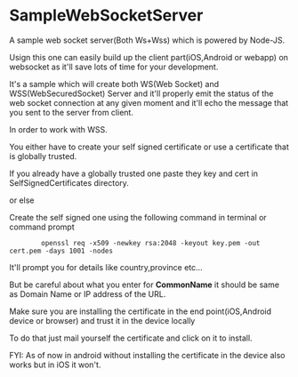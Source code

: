 # SampleWebSocketServer

A sample web socket server(Both Ws+Wss) which is powered by Node-JS.

Usign this one can easily build up the client part(iOS,Android or webapp) on websocket as it'll save lots of time for your development.

It's a sample which will create both WS(Web Socket) and WSS(WebSecuredSocket) Server and it'll properly emit the status of the web socket connection at any given moment and it'll echo the message that you sent to the server from client.

In order to work with WSS.

You either have to create your self signed certificate or use a certificate that is globally trusted.

If you already have a globally trusted one paste they key and cert in SelfSignedCertificates directory.

or else

Create the self signed one using the following command in terminal or command prompt

            openssl req -x509 -newkey rsa:2048 -keyout key.pem -out cert.pem -days 1001 -nodes
            
It'll prompt you for details like country,province etc...

But be careful about what you enter for **CommonName** it should be same as Domain Name or IP address of the URL. 

Make sure you are installing the certificate in the end point(iOS,Android device or browser) and trust it in the device locally

To do that just mail yourself the certificate and click on it to install.

FYI:
As of now in android without installing the certificate in the device also works but in iOS it won't.
